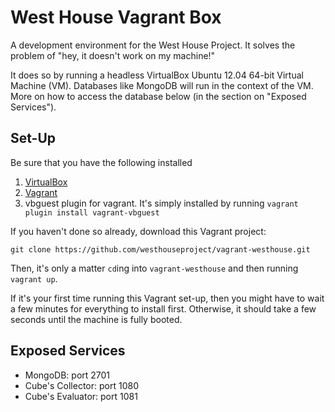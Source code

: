 # West House Vagrant Box

A development environment for the West House Project. It solves the problem of "hey, it doesn't work on my machine!"

It does so by running a headless VirtualBox Ubuntu 12.04 64-bit Virtual Machine (VM). Databases like MongoDB will run in the context of the VM. More on how to access the database below (in the section on "Exposed Services").

## Set-Up

Be sure that you have the following installed

1. [VirtualBox](https://www.virtualbox.org/)
2. [Vagrant](http://www.vagrantup.com/)
3. vbguest plugin for vagrant. It's simply installed by running `vagrant plugin install vagrant-vbguest`

If you haven't done so already, download this Vagrant project:

```
git clone https://github.com/westhouseproject/vagrant-westhouse.git
```

Then, it's only a matter `cd`ing into `vagrant-westhouse` and then running `vagrant up`.

If it's your first time running this Vagrant set-up, then you might have to wait a few minutes for everything to install first. Otherwise, it should take a few seconds until the machine is fully booted.

## Exposed Services

- MongoDB: port 2701
- Cube's Collector: port 1080
- Cube's Evaluator: port 1081